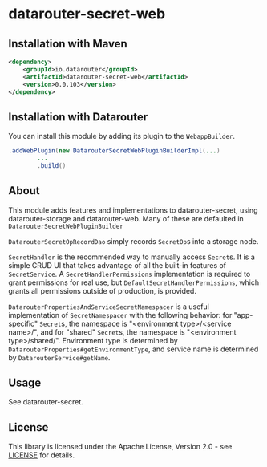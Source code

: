 # datarouter-secret-web

## Installation with Maven

```xml
<dependency>
	<groupId>io.datarouter</groupId>
	<artifactId>datarouter-secret-web</artifactId>
	<version>0.0.103</version>
</dependency>
```

## Installation with Datarouter

You can install this module by adding its plugin to the `WebappBuilder`.

```java
.addWebPlugin(new DatarouterSecretWebPluginBuilderImpl(...)
		...
		.build()
```

## About

This module adds features and implementations to datarouter-secret, using datarouter-storage and datarouter-web. Many
of these are defaulted in `DatarouterSecretWebPluginBuilder`

`DatarouterSecretOpRecordDao` simply records `SecretOp`s into a storage node.

`SecretHandler` is the recommended way to manually access `Secret`s. It is a simple CRUD UI that takes advantage of all
the built-in features of `SecretService`. A `SecretHandlerPermissions` implementation is required to grant permissions
for real use, but `DefaultSecretHandlerPermissions`, which grants all permissions outside of production, is provided.

`DatarouterPropertiesAndServiceSecretNamespacer` is a useful implementation of `SecretNamespacer` with the following
behavior: for "app-specific" `Secret`s, the namespace is "\<environment type\>/\<service name\>/", and for "shared"
`Secret`s, the namespace is "\<environment type\>/shared/". Environment type is determined by
`DatarouterProperties#getEnvironmentType`, and service name is determined by `DatarouterService#getName`.

## Usage

See datarouter-secret.

## License

This library is licensed under the Apache License, Version 2.0 - see [LICENSE](../LICENSE) for details.
